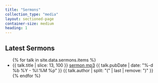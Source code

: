 ```yaml
---
title: "Sermons"
collection_type: "media"
layout: sectioned-page
container-size: medium
heading: 1
---
```


## Latest Sermons
<ul>
  {% for talk in site.data.sermons.items %}
    <li>{{ talk.title | slice: 13, 100 }} <a href="{{ talk.enclosure.link }}">sermon mp3</a> {{ talk.pubDate | date: "%-d %b %Y - %I:%M %p" }} {{ talk.author | split: "(" | last | remove: ")" }}</li>
  {% endfor %}    
</ul>
